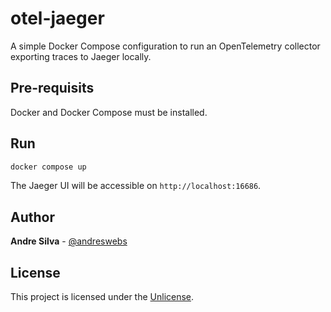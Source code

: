 # otel-jaeger

A simple Docker Compose configuration to run an OpenTelemetry collector
exporting traces to Jaeger locally.

## Pre-requisits

Docker and Docker Compose must be installed.

## Run

```sh
docker compose up
```

The Jaeger UI will be accessible on `http://localhost:16686`.

## Author

**Andre Silva** - [@andreswebs](https://github.com/andreswebs)

## License

This project is licensed under the [Unlicense](UNLICENSE.md).
